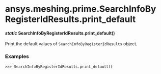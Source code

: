 # ansys.meshing.prime.SearchInfoByRegisterIdResults.print_default

<a id="ansys.meshing.prime.SearchInfoByRegisterIdResults.print_default"></a>

#### *static* SearchInfoByRegisterIdResults.print_default()

Print the default values of `SearchInfoByRegisterIdResults` object.

### Examples

```pycon
>>> SearchInfoByRegisterIdResults.print_default()
```

<!-- !! processed by numpydoc !! -->

